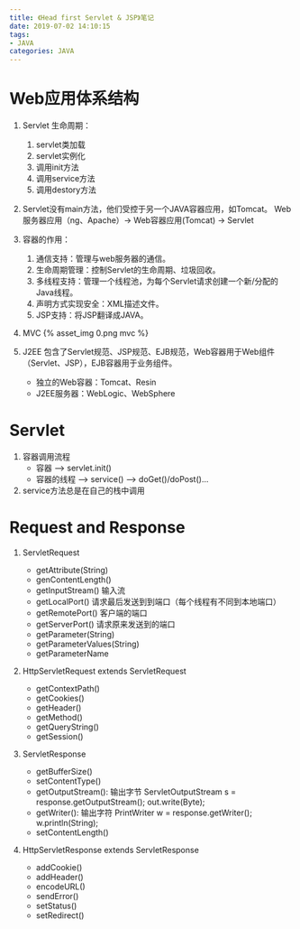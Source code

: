 ```yaml
---
title: 《Head first Servlet & JSP》笔记
date: 2019-07-02 14:10:15
tags:
- JAVA
categories: JAVA 
---
```

# Web应用体系结构
1. Servlet 生命周期：
    1. servlet类加载
    2. servlet实例化
    3. 调用init方法
    4. 调用service方法
    5. 调用destory方法

2. Servlet没有main方法，他们受控于另一个JAVA容器应用，如Tomcat。
    Web服务器应用（ng、Apache）-> Web容器应用(Tomcat) -> Servlet

3. 容器的作用：
    1. 通信支持：管理与web服务器的通信。
    2. 生命周期管理：控制Servlet的生命周期、垃圾回收。
    3. 多线程支持：管理一个线程池，为每个Servlet请求创建一个新/分配的Java线程。
    4. 声明方式实现安全：XML描述文件。
    5. JSP支持：将JSP翻译成JAVA。
4. MVC
{% asset_img 0.png mvc %}
5. J2EE 包含了Servlet规范、JSP规范、EJB规范，Web容器用于Web组件（Servlet、JSP），EJB容器用于业务组件。
    - 独立的Web容器：Tomcat、Resin
    - J2EE服务器：WebLogic、WebSphere

# Servlet
1. 容器调用流程
    - 容器 --> servlet.init() 
    - 容器的线程 --> service() --> doGet()/doPost()...
2. service方法总是在自己的栈中调用

# Request and Response
1. ServletRequest
    - getAttribute(String)
    - genContentLength()
    - getInputStream() 输入流
    - getLocalPort()  请求最后发送到到端口（每个线程有不同到本地端口）
    - getRemotePort() 客户端的端口
    - getServerPort() 请求原来发送到的端口
    - getParameter(String)
    - getParameterValues(String)
    - getParameterName
2. HttpServletRequest extends ServletRequest
    - getContextPath()
    - getCookies()
    - getHeader()
    - getMethod()
    - getQueryString()
    - getSession()

3. ServletResponse
    - getBufferSize()
    - setContentType()
    - getOutputStream(): 输出字节 ServletOutputStream s = response.getOutputStream(); out.write(Byte);
    - getWriter(): 输出字符 PrintWriter w = response.getWriter(); w.println(String);
    - setContentLength()

3. HttpServletResponse extends ServletResponse
    - addCookie()
    - addHeader()
    - encodeURL()
    - sendError()
    - setStatus()
    - setRedirect()
    

